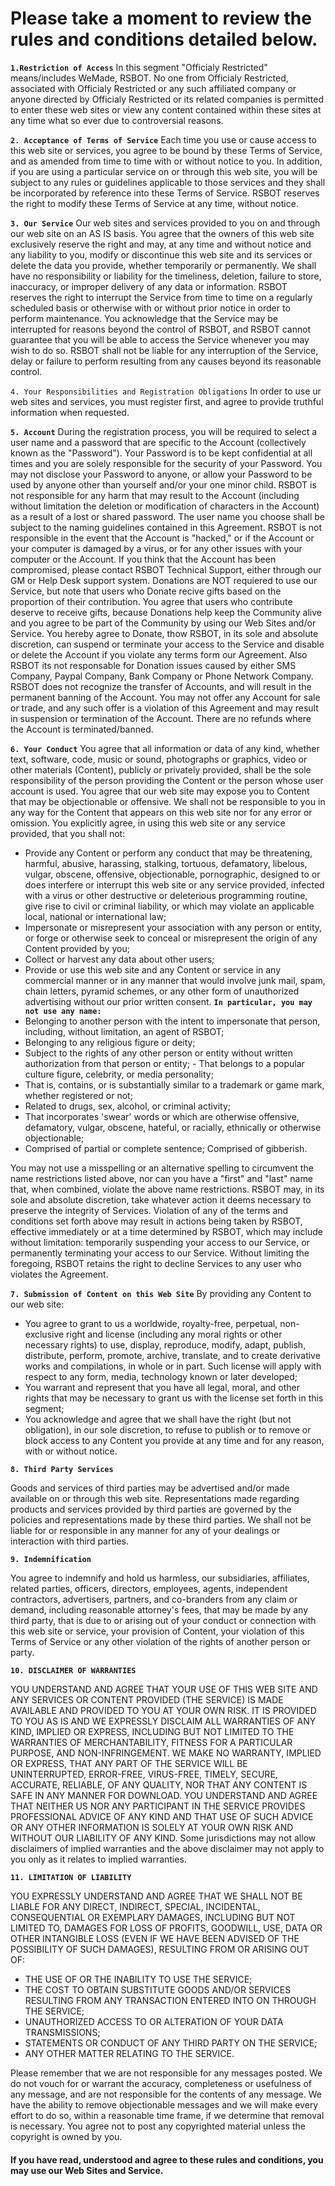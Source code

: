 # Please take a moment to review the rules and conditions detailed below.

__`1.Restriction of Access`__
In this segment "Officialy Restricted" means/includes WeMade, RSBOT. No one from Officialy Restricted, associated with Officialy Restricted or any such affiliated company or anyone directed by Officialy Restricted or its related companies is permitted to enter these web sites or view any content contained within these sites at any time what so ever due to controversial reasons. 

__`2. Acceptance of Terms of Service`__
Each time you use or cause access to this web site or services, you agree to be bound by these Terms of Service, and as amended from time to time with or without notice to you. In addition, if you are using a particular service on or through this web site, you will be subject to any rules or guidelines applicable to those services and they shall be incorporated by reference into these Terms of Service. RSBOT reserves the right to modify these Terms of Service at any time, without notice. 

__`3. Our Service`__
Our web sites and services provided to you on and through our web site on an AS IS basis. You agree that the owners of this web site exclusively reserve the right and may, at any time and without notice and any liability to you, modify or discontinue this web site and its services or delete the data you provide, whether temporarily or permanently. We shall have no responsibility or liability for the timeliness, deletion, failure to store, inaccuracy, or improper delivery of any data or information. RSBOT reserves the right to interrupt the Service from time to time on a regularly scheduled basis or otherwise with or without prior notice in order to perform maintenance. You acknowledge that the Service may be interrupted for reasons beyond the control of RSBOT, and RSBOT cannot guarantee that you will be able to access the Service whenever you may wish to do so. RSBOT shall not be liable for any interruption of the Service, delay or failure to perform resulting from any causes beyond its reasonable control. 

`4. Your Responsibilities and Registration Obligations`
In order to use ur web sites and services, you must register first, and agree to provide truthful information when requested. 

__`5. Account`__
During the registration process, you will be required to select a user name and a password that are specific to the Account (collectively known as the "Password"). Your Password is to be kept confidential at all times and you are solely responsible for the security of your Password. You may not disclose your Password to anyone, or allow your Password to be used by anyone other than yourself and/or your one minor child. RSBOT is not responsible for any harm that may result to the Account (including without limitation the deletion or modification of characters in the Account) as a result of a lost or shared password. The user name you choose shall be subject to the naming guidelines contained in this Agreement. RSBOT is not responsible in the event that the Account is "hacked," or if the Account or your computer is damaged by a virus, or for any other issues with your computer or the Account. If you think that the Account has been compromised, please contact RSBOT Technical Support, either through our GM or Help Desk support system. Donations are NOT requiered to use our Service, but note that users who Donate recive gifts based on the proportion of their contribution. You agree that users who contribute deserve to receive gifts, because Donations help keep the Community alive and you agree to be part of the Community by using our Web Sites and/or Service. You hereby agree to Donate, thow RSBOT, in its sole and absolute discretion, can suspend or terminate your access to the Service and disable or delete the Account if you violate any terms form our Agreement. Also RSBOT its not responsable for Donation issues caused by either SMS Company, Paypal Company, Bank Company or Phone Network Company. RSBOT does not recognize the transfer of Accounts, and will result in the permanent banning of the Account. You may not offer any Account for sale or trade, and any such offer is a violation of this Agreement and may result in suspension or termination of the Account. There are no refunds where the Account is terminated/banned. 

__`6. Your Conduct`__
You agree that all information or data of any kind, whether text, software, code, music or sound, photographs or graphics, video or other materials (Content), publicly or privately provided, shall be the sole responsibility of the person providing the Content or the person whose user account is used. You agree that our web site may expose you to Content that may be objectionable or offensive. We shall not be responsible to you in any way for the Content that appears on this web site nor for any error or omission. You explicitly agree, in using this web site or any service provided, that you shall not: 


- Provide any Content or perform any conduct that may be threatening, harmful, abusive, harassing, stalking, tortuous, defamatory, libelous, vulgar, obscene, offensive, objectionable, pornographic, designed to or does interfere or interrupt this web site or any service provided, infected with a virus or other destructive or deleterious programming routine, give rise to civil or criminal liability, or which may violate an applicable local, national or international law;
- Impersonate or misrepresent your association with any person or entity, or forge or otherwise seek to conceal or misrepresent the origin of any Content provided by you;
- Collect or harvest any data about other users;
- Provide or use this web site and any Content or service in any commercial manner or in any manner that would involve junk mail, spam, chain letters, pyramid schemes, or any other form of unauthorized advertising without our prior written consent.
__`In particular, you may not use any name:`__
- Belonging to another person with the intent to impersonate that person, including, without limitation, an agent of RSBOT; 
- Belonging to any religious figure or deity; 
- Subject to the rights of any other person or entity without written authorization from that person or entity; - That belongs to a popular culture figure, celebrity, or media personality; 
- That is, contains, or is substantially similar to a trademark or game mark, whether registered or not; 
- Related to drugs, sex, alcohol, or criminal activity; 
- That incorporates 'swear' words or which are otherwise offensive, defamatory, vulgar, obscene, hateful, or racially, ethnically or otherwise objectionable; 
- Comprised of partial or complete sentence; 
Comprised of gibberish. 

You may not use a misspelling or an alternative spelling to circumvent the name restrictions listed above, nor can you have a "first" and "last" name that, when combined, violate the above name restrictions. RSBOT may, in its sole and absolute discretion, take whatever action it deems necessary to preserve the integrity of Services. Violation of any of the terms and conditions set forth above may result in actions being taken by RSBOT, effective immediately or at a time determined by RSBOT, which may include without limitation: temporarily suspending your access to our Service, or permanently terminating your access to our Service. Without limiting the foregoing, RSBOT retains the right to decline Services to any user who violates the Agreement. 

__`7. Submission of Content on this Web Site`__
By providing any Content to our web site: 
- You agree to grant to us a worldwide, royalty-free, perpetual, non-exclusive right and license (including any moral rights or other necessary rights) to use, display, reproduce, modify, adapt, publish, distribute, perform, promote, archive, translate, and to create derivative works and compilations, in whole or in part. Such license will apply with respect to any form, media, technology known or later developed; 
- You warrant and represent that you have all legal, moral, and other rights that may be necessary to grant us with the license set forth in this segment; 
- You acknowledge and agree that we shall have the right (but not obligation), in our sole discretion, to refuse to publish or to remove or block access to any Content you provide at any time and for any reason, with or without notice.

__`8. Third Party Services`__

Goods and services of third parties may be advertised and/or made available on or through this web site. Representations made regarding products and services provided by third parties are governed by the policies and representations made by these third parties. We shall not be liable for or responsible in any manner for any of your dealings or interaction with third parties. 

__`9. Indemnification`__

You agree to indemnify and hold us harmless, our subsidiaries, affiliates, related parties, officers, directors, employees, agents, independent contractors, advertisers, partners, and co-branders from any claim or demand, including reasonable attorney's fees, that may be made by any third party, that is due to or arising out of your conduct or connection with this web site or service, your provision of Content, your violation of this Terms of Service or any other violation of the rights of another person or party. 

__`10. DISCLAIMER OF WARRANTIES`__


YOU UNDERSTAND AND AGREE THAT YOUR USE OF THIS WEB SITE AND ANY SERVICES OR CONTENT PROVIDED (THE SERVICE) IS MADE AVAILABLE AND PROVIDED TO YOU AT YOUR OWN RISK. IT IS PROVIDED TO YOU AS IS AND WE EXPRESSLY DISCLAIM ALL WARRANTIES OF ANY KIND, IMPLIED OR EXPRESS, INCLUDING BUT NOT LIMITED TO THE WARRANTIES OF MERCHANTABILITY, FITNESS FOR A PARTICULAR PURPOSE, AND NON-INFRINGEMENT. WE MAKE NO WARRANTY, IMPLIED OR EXPRESS, THAT ANY PART OF THE SERVICE WILL BE UNINTERRUPTED, ERROR-FREE, VIRUS-FREE, TIMELY, SECURE, ACCURATE, RELIABLE, OF ANY QUALITY, NOR THAT ANY CONTENT IS SAFE IN ANY MANNER FOR DOWNLOAD. YOU UNDERSTAND AND AGREE THAT NEITHER US NOR ANY PARTICIPANT IN THE SERVICE PROVIDES PROFESSIONAL ADVICE OF ANY KIND AND THAT USE OF SUCH ADVICE OR ANY OTHER INFORMATION IS SOLELY AT YOUR OWN RISK AND WITHOUT OUR LIABILITY OF ANY KIND. 
Some jurisdictions may not allow disclaimers of implied warranties and the above disclaimer may not apply to you only as it relates to implied warranties. 

__`11. LIMITATION OF LIABILITY`__

YOU EXPRESSLY UNDERSTAND AND AGREE THAT WE SHALL NOT BE LIABLE FOR ANY DIRECT, INDIRECT, SPECIAL, INCIDENTAL, CONSEQUENTIAL OR EXEMPLARY DAMAGES, INCLUDING BUT NOT LIMITED TO, DAMAGES FOR LOSS OF PROFITS, GOODWILL, USE, DATA OR OTHER INTANGIBLE LOSS (EVEN IF WE HAVE BEEN ADVISED OF THE POSSIBILITY OF SUCH DAMAGES), RESULTING FROM OR ARISING OUT OF: 

- THE USE OF OR THE INABILITY TO USE THE SERVICE; 
- THE COST TO OBTAIN SUBSTITUTE GOODS AND/OR SERVICES RESULTING FROM ANY TRANSACTION ENTERED INTO ON THROUGH THE SERVICE; 
- UNAUTHORIZED ACCESS TO OR ALTERATION OF YOUR DATA TRANSMISSIONS; 
- STATEMENTS OR CONDUCT OF ANY THIRD PARTY ON THE SERVICE; 
- ANY OTHER MATTER RELATING TO THE SERVICE. 

Please remember that we are not responsible for any messages posted. We do not vouch for or warrant the accuracy, completeness or usefulness of any message, and are not responsible for the contents of any message. We have the ability to remove objectionable messages and we will make every effort to do so, within a reasonable time frame, if we determine that removal is necessary. You agree not to post any copyrighted material unless the copyright is owned by you. 

#### If you have read, understood and agree to these rules and conditions, you may use our Web Sites and Service.

